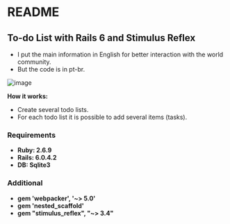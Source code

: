 # README

## To-do List with Rails 6 and Stimulus Reflex
* I put the main information in English for better interaction with the world community.
* But the code is in pt-br.

![image](https://user-images.githubusercontent.com/64210900/160716940-66ebf195-cca6-4423-8c7c-876640c61029.png)

**How it works:** 
* Create several todo lists.
* For each todo list it is possible to add several items (tasks).

### Requirements
* **Ruby: 2.6.9**
* **Rails: 6.0.4.2**
* **DB: Sqlite3**

### Additional
* **gem 'webpacker', '~> 5.0'**
* **gem 'nested_scaffold'**
* **gem "stimulus_reflex", "~> 3.4"**
